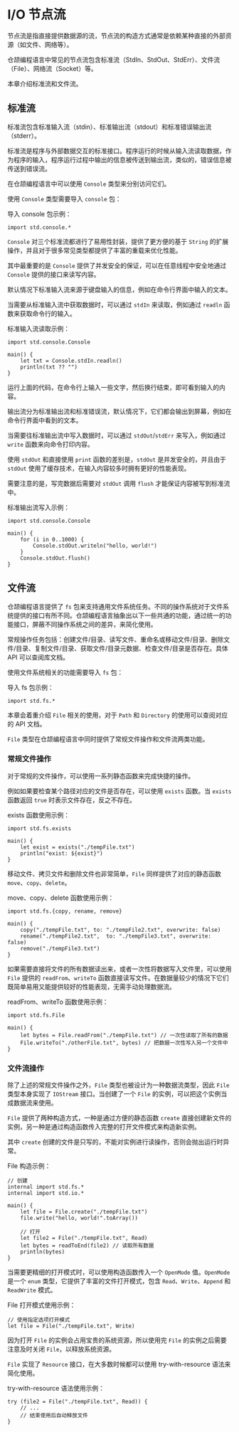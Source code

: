 # I/O 节点流

节点流是指直接提供数据源的流，节点流的构造方式通常是依赖某种直接的外部资源（如文件、网络等）。

仓颉编程语言中常见的节点流包含标准流（StdIn、StdOut、StdErr）、文件流（File）、网络流（Socket）等。

本章介绍标准流和文件流。

## 标准流

标准流包含标准输入流（stdin）、标准输出流（stdout）和标准错误输出流（stderr）。

标准流是程序与外部数据交互的标准接口。程序运行的时候从输入流读取数据，作为程序的输入，程序运行过程中输出的信息被传送到输出流，类似的，错误信息被传送到错误流。

在仓颉编程语言中可以使用 `Console` 类型来分别访问它们。

使用 `Console` 类型需要导入 `console` 包：

导入 console 包示例：

<!-- run -->

```cangjie
import std.console.*
```

`Console` 对三个标准流都进行了易用性封装，提供了更方便的基于 `String` 的扩展操作，并且对于很多常见类型都提供了丰富的重载来优化性能。

其中最重要的是 `Console` 提供了并发安全的保证，可以在任意线程中安全地通过 `Console` 提供的接口来读写内容。

默认情况下标准输入流来源于键盘输入的信息，例如在命令行界面中输入的文本。

当需要从标准输入流中获取数据时，可以通过 `stdIn` 来读取，例如通过 `readln` 函数来获取命令行的输入。

标准输入流读取示例：

<!-- run -->

```cangjie
import std.console.Console

main() {
    let txt = Console.stdIn.readln()
    println(txt ?? "")
}
```

运行上面的代码，在命令行上输入一些文字，然后换行结束，即可看到输入的内容。

输出流分为标准输出流和标准错误流，默认情况下，它们都会输出到屏幕，例如在命令行界面中看到的文本。

当需要往标准输出流中写入数据时，可以通过 `stdOut`/`stdErr` 来写入，例如通过 `write` 函数来向命令打印内容。

使用 `stdOut` 和直接使用 `print` 函数的差别是，`stdOut` 是并发安全的，并且由于 `stdOut` 使用了缓存技术，在输入内容较多时拥有更好的性能表现。

需要注意的是，写完数据后需要对 `stdOut` 调用 `flush` 才能保证内容被写到标准流中。

标准输出流写入示例：

<!-- run -->

```cangjie
import std.console.Console

main() {
    for (i in 0..1000) {
        Console.stdOut.writeln("hello, world!")
    }
    Console.stdOut.flush()
}
```

## 文件流

仓颉编程语言提供了 `fs` 包来支持通用文件系统任务。不同的操作系统对于文件系统提供的接口有所不同。仓颉编程语言抽象出以下一些共通的功能，通过统一的功能接口，屏蔽不同操作系统之间的差异，来简化使用。

常规操作任务包括：创建文件/目录、读写文件、重命名或移动文件/目录、删除文件/目录、复制文件/目录、获取文件/目录元数据、检查文件/目录是否存在。具体 API 可以查阅库文档。

使用文件系统相关的功能需要导入 `fs` 包：

导入 fs 包示例：

<!-- run -->

```cangjie
import std.fs.*
```

本章会着重介绍 `File` 相关的使用，对于 `Path` 和 `Directory` 的使用可以查阅对应的 API 文档。

`File` 类型在仓颉编程语言中同时提供了常规文件操作和文件流两类功能。

### 常规文件操作

对于常规的文件操作，可以使用一系列静态函数来完成快捷的操作。

例如如果要检查某个路径对应的文件是否存在，可以使用 `exists` 函数。当 `exists` 函数返回 `true` 时表示文件存在，反之不存在。

exists 函数使用示例：

<!-- run -->

```cangjie
import std.fs.exists

main() {
    let exist = exists("./tempFile.txt")
    println("exist: ${exist}")
}
```

移动文件、拷贝文件和删除文件也非常简单，`File` 同样提供了对应的静态函数 `move`、`copy`、`delete`。

move、copy、delete 函数使用示例：

<!-- compile -->

```cangjie
import std.fs.{copy, rename, remove}

main() {
    copy("./tempFile.txt", to: "./tempFile2.txt", overwrite: false)
    rename("./tempFile2.txt",  to: "./tempFile3.txt", overwrite: false)
    remove("./tempFile3.txt")
}
```

如果需要直接将文件的所有数据读出来，或者一次性将数据写入文件里，可以使用 `File` 提供的 `readFrom`、`writeTo` 函数直接读写文件。在数据量较少的情况下它们既简单易用又能提供较好的性能表现，无需手动处理数据流。

readFrom、writeTo 函数使用示例：

<!-- compile -->

```cangjie
import std.fs.File

main() {
    let bytes = File.readFrom("./tempFile.txt") // 一次性读取了所有的数据
    File.writeTo("./otherFile.txt", bytes) // 把数据一次性写入另一个文件中
}
```

### 文件流操作

除了上述的常规文件操作之外，`File` 类型也被设计为一种数据流类型，因此 `File` 类型本身实现了 `IOStream` 接口。当创建了一个 `File` 的实例，可以把这个实例当成数据流来使用。

`File` 提供了两种构造方式，一种是通过方便的静态函数 `create` 直接创建新文件的实例，另一种是通过构造函数传入完整的打开文件模式来构造新实例。

其中 `create` 创建的文件是只写的，不能对实例进行读操作，否则会抛出运行时异常。

File 构造示例：

<!-- compile -->

```cangjie
// 创建
internal import std.fs.*
internal import std.io.*

main() {
    let file = File.create("./tempFile.txt")
    file.write("hello, world!".toArray())

    // 打开
    let file2 = File("./tempFile.txt", Read)
    let bytes = readToEnd(file2) // 读取所有数据
    println(bytes)
}
```

当需要更精细的打开模式时，可以使用构造函数传入一个 `OpenMode` 值。`OpenMode` 是一个 `enum` 类型，它提供了丰富的文件打开模式，包含 `Read`、`Write`、`Append` 和 `ReadWrite` 模式。

File 打开模式使用示例：

<!-- run -->

```cangjie
// 使用指定选项打开模式
let file = File("./tempFile.txt", Write)
```

因为打开 `File` 的实例会占用宝贵的系统资源，所以使用完 `File` 的实例之后需要注意及时关闭 `File`，以释放系统资源。

`File` 实现了 `Resource` 接口，在大多数时候都可以使用 try-with-resource 语法来简化使用。

try-with-resource 语法使用示例：

<!-- run -->

```cangjie
try (file2 = File("./tempFile.txt", Read)) {
    // ...
    // 结束使用后自动释放文件
}
```
